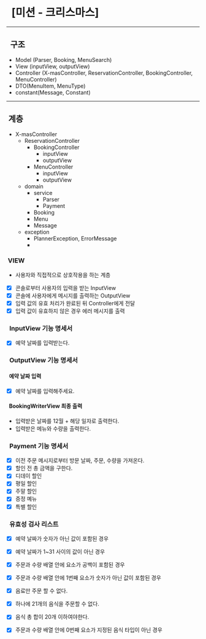 # &nbsp;&nbsp;[미션 - 크리스마스]

---

## &nbsp;&nbsp;구조

- Model (Parser, Booking, MenuSearch)
- View (inputView, outputView)
- Controller (X-masController, ReservationController, BookingController, MenuController)
- DTO(MenuItem, MenuType)
- constant(Message, Constant)
---

## &nbsp;계층

- X-masController
    - ReservationController
        - BookingController
          - inputView
           - outputView
        - MenuController
          - inputView
          - outputView
    - domain
        - service
          - Parser
          - Payment
        - Booking
        - Menu
        - Message
    - exception
      - PlannerException, ErrorMessage
      - 
### &nbsp;VIEW

- 사용자와 직접적으로 상호작용을 하는 계층
- [x] 콘솔로부터 사용자의 입력을 받는 InputView
- [x] 콘솔에 사용자에게 메시지를 출력하는 OutputView
- [x] 입력 값의 유효 처리가 완료된 뒤 Controller에게 전달
- [x] 입력 값이 유효하지 않은 경우 에러 메시지를 출력

### &nbsp;&nbsp;InputView 기능 명세서

- [x] 예약 날짜를 입력받는다.

### &nbsp;&nbsp;OutputView 기능 명세서
#### &nbsp;&nbsp;예약 날짜 입력

- [x] 예약 날짜를 입력해주세요.

#### &nbsp;&nbsp;BookingWriterView 최종 출력

- 입력받은 날짜를 12월 + 해당 일자로 출력한다.
- 입력받은 메뉴와 수량을 출력한다.

### &nbsp;&nbsp;Payment 기능 명세서

- [x] 이전 주문 메시지로부터 방문 날짜, 주문, 수량을 가져온다.
- [x] 할인 전 총 금액을 구한다.
- [x] 디데이 할인
- [x] 평일 할인
- [x] 주말 할인
- [x] 증정 몌뉴
- [x] 특별 할인

### &nbsp;&nbsp;유효성 검사 리스트

- [x] 예약 날짜가 숫자가 아닌 값이 포함된 경우
- [x] 예약 날짜가 1~31 사이의 값이 아닌 경우


- [x] 주문과 수량 배열 안에 요소가 공백이 포함된 경우
- [x] 주문과 수량 배열 안에 1번째 요소가 숫자가 아닌 값이 포함된 경우
- [x] 음료만 주문 할 수 없다.
- [x] 하나에 21개의 음식을 주문할 수 없다.
- [x] 음식 총 합이 20개 이하여야한다.
- [x] 주문과 수량 배열 안에 0번째 요소가 지정된 음식 타입이 아닌 경우
